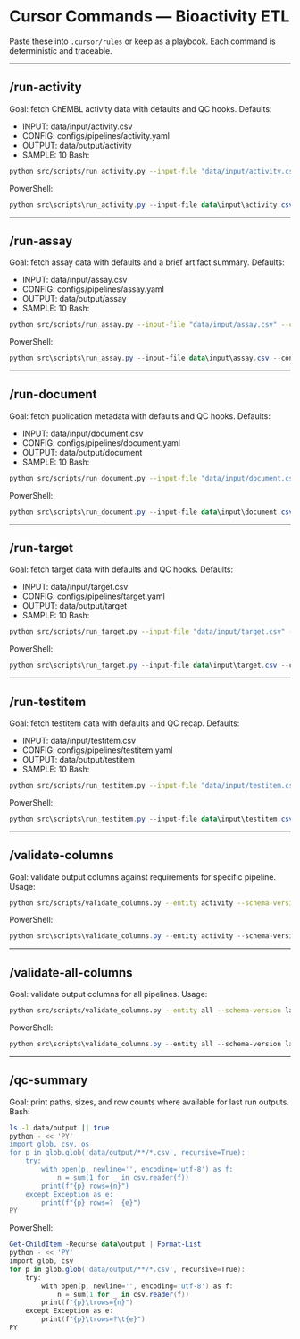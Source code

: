 # Cursor Commands — Bioactivity ETL

Paste these into `.cursor/rules` or keep as a playbook. Each command is deterministic and traceable.

---
## /run-activity
Goal: fetch ChEMBL activity data with defaults and QC hooks.
Defaults:
- INPUT: data/input/activity.csv
- CONFIG: configs/pipelines/activity.yaml
- OUTPUT: data/output/activity
- SAMPLE: 10
Bash:

```bash
python src/scripts/run_activity.py --input-file "data/input/activity.csv" --config "configs/pipelines/activity.yaml" --output-dir "data/output/activity" --sample 10
```

PowerShell:

```powershell
python src\scripts\run_activity.py --input-file data\input\activity.csv --config configs\pipelines\activity.yaml --output-dir data\output\activity --sample 10
```

---
## /run-assay
Goal: fetch assay data with defaults and a brief artifact summary.
Defaults:
- INPUT: data/input/assay.csv
- CONFIG: configs/pipelines/assay.yaml
- OUTPUT: data/output/assay
- SAMPLE: 10
Bash:

```bash
python src/scripts/run_assay.py --input-file "data/input/assay.csv" --config "configs/pipelines/assay.yaml" --output-dir "data/output/assay" --sample 10
```

PowerShell:

```powershell
python src\scripts\run_assay.py --input-file data\input\assay.csv --config configs\pipelines\assay.yaml --output-dir data\output\assay --sample 10
```

---
## /run-document
Goal: fetch publication metadata with defaults and QC hooks.
Defaults:
- INPUT: data/input/document.csv
- CONFIG: configs/pipelines/document.yaml
- OUTPUT: data/output/document
- SAMPLE: 10
Bash:

```bash
python src/scripts/run_document.py --input-file "data/input/document.csv" --config "configs/pipelines/document.yaml" --output-dir "data/output/document" --sample 10
```

PowerShell:

```powershell
python src\scripts\run_document.py --input-file data\input\document.csv --config configs\pipelines\document.yaml --output-dir data\output\document --sample 10
```

---
## /run-target
Goal: fetch target data with defaults and QC hooks.
Defaults:
- INPUT: data/input/target.csv
- CONFIG: configs/pipelines/target.yaml
- OUTPUT: data/output/target
- SAMPLE: 10
Bash:

```bash
python src/scripts/run_target.py --input-file "data/input/target.csv" --config "configs/pipelines/target.yaml" --output-dir "data/output/target" --sample 10
```

PowerShell:

```powershell
python src\scripts\run_target.py --input-file data\input\target.csv --config configs\pipelines\target.yaml --output-dir data\output\target --sample 10
```

---
## /run-testitem
Goal: fetch testitem data with defaults and QC recap.
Defaults:
- INPUT: data/input/testitem.csv
- CONFIG: configs/pipelines/testitem.yaml
- OUTPUT: data/output/testitem
- SAMPLE: 10
Bash:

```bash
python src/scripts/run_testitem.py --input-file "data/input/testitem.csv" --config "configs/pipelines/testitem.yaml" --output-dir "data/output/testitem" --sample 10
```

PowerShell:

```powershell
python src\scripts\run_testitem.py --input-file data\input\testitem.csv --config configs\pipelines\testitem.yaml --output-dir data\output\testitem --sample 10
```

---
## /validate-columns
Goal: validate output columns against requirements for specific pipeline.
Usage:

```bash
python src/scripts/validate_columns.py --entity activity --schema-version latest
```

PowerShell:

```powershell
python src\scripts\validate_columns.py --entity activity --schema-version latest
```

---
## /validate-all-columns
Goal: validate output columns for all pipelines.
Usage:

```bash
python src/scripts/validate_columns.py --entity all --schema-version latest
```

PowerShell:

```powershell
python src\scripts\validate_columns.py --entity all --schema-version latest
```

---
## /qc-summary
Goal: print paths, sizes, and row counts where available for last run outputs.
Bash:

```bash
ls -l data/output || true
python - << 'PY'
import glob, csv, os
for p in glob.glob('data/output/**/*.csv', recursive=True):
    try:
        with open(p, newline='', encoding='utf-8') as f:
            n = sum(1 for _ in csv.reader(f))
        print(f"{p} rows={n}")
    except Exception as e:
        print(f"{p} rows=?  {e}")
PY
```

PowerShell:

```powershell
Get-ChildItem -Recurse data\output | Format-List
python - << 'PY'
import glob, csv
for p in glob.glob('data/output/**/*.csv', recursive=True):
    try:
        with open(p, newline='', encoding='utf-8') as f:
            n = sum(1 for _ in csv.reader(f))
        print(f"{p}\trows={n}")
    except Exception as e:
        print(f"{p}\trows=?\t{e}")
PY
```
